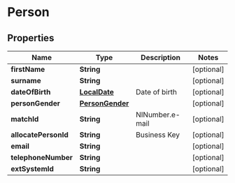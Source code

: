 

# Person

## Properties

Name | Type | Description | Notes
------------ | ------------- | ------------- | -------------
**firstName** | **String** |  |  [optional]
**surname** | **String** |  |  [optional]
**dateOfBirth** | [**LocalDate**](LocalDate.md) | Date of birth |  [optional]
**personGender** | [**PersonGender**](PersonGender.md) |  |  [optional]
**matchId** | **String** | NINumber.e-mail  |  [optional]
**allocatePersonId** | **String** | Business Key |  [optional]
**email** | **String** |  |  [optional]
**telephoneNumber** | **String** |  |  [optional]
**extSystemId** | **String** |  |  [optional]



